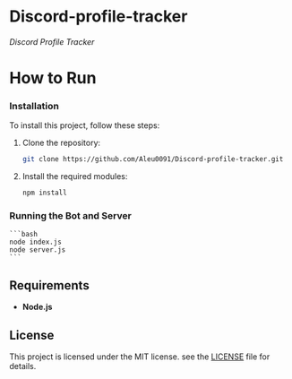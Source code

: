 # Discord-profile-tracker

###### Discord Profile Tracker

# How to Run

### Installation

To install this project, follow these steps:

1. Clone the repository:

    ```bash
    git clone https://github.com/Aleu0091/Discord-profile-tracker.git
    ```

2. Install the required modules:

    ```bash
    npm install
    ```


### Running the Bot and Server



    ```bash
    node index.js
    node server.js
    ```

## Requirements

-   **Node.js**

## License

This project is licensed under the MIT license. see the [LICENSE](LICENSE) file for details.
